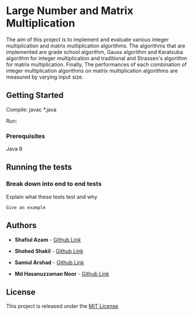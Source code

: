 # Large Number and Matrix Multiplication

The aim of this project is to implement and evaluate various integer multiplication and matrix multiplication algorithms. The  algorithms that are implemented are grade school algorithm, Gauss algorithm and Karatsuba algorithm for integer multiplication and traditional and Strassen's algorithm for matrix multiplication. Finally, The performances of each combination of integer multiplication algorithms on matrix multiplication algorithms are measured by varying input size.

## Getting Started

Compile:  javac *.java

Run: 

### Prerequisites

Java 8

## Running the tests


### Break down into end to end tests

Explain what these tests test and why

```
Give an example
```

## Authors
* **Shafiul Azam** - [Github Link](https://github.com/shafiul)

* **Shohed Shakil** - [Github Link](https://github.com/shohedshakil)

* **Samiul Arshad** - [Github Link](https://github.com/samiarshad)

* **Md Hasanuzzaman Noor** - [Github Link](https://github.com/zamannoor)



## License

This project is released under the [MIT License](https://mit-license.org)


